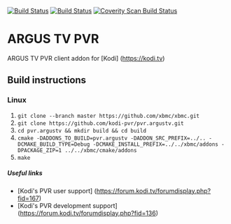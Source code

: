 [![Build Status](https://travis-ci.org/kodi-pvr/pvr.argustv.svg?branch=Matrix)](https://travis-ci.org/kodi-pvr/pvr.argustv/branches)
[![Build Status](https://ci.appveyor.com/api/projects/status/github/kodi-pvr/pvr.argustv?branch=Matrix&svg=true)](https://ci.appveyor.com/project/kodi-pvr/pvr-argustv?branch=Matrix)
[![Coverity Scan Build Status](https://scan.coverity.com/projects/5120/badge.svg)](https://scan.coverity.com/projects/5120)

# ARGUS TV PVR
ARGUS TV PVR client addon for [Kodi] (https://kodi.tv)

## Build instructions

### Linux

1. `git clone --branch master https://github.com/xbmc/xbmc.git`
2. `git clone https://github.com/kodi-pvr/pvr.argustv.git`
3. `cd pvr.argustv && mkdir build && cd build`
4. `cmake -DADDONS_TO_BUILD=pvr.argustv -DADDON_SRC_PREFIX=../.. -DCMAKE_BUILD_TYPE=Debug -DCMAKE_INSTALL_PREFIX=../../xbmc/addons -DPACKAGE_ZIP=1 ../../xbmc/cmake/addons`
5. `make`

##### Useful links

* [Kodi's PVR user support] (https://forum.kodi.tv/forumdisplay.php?fid=167)
* [Kodi's PVR development support] (https://forum.kodi.tv/forumdisplay.php?fid=136)
